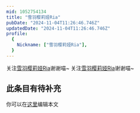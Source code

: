 ```yaml
---
mid: 1052754134
title: "雪羽樱莉娅Ria"
pubDate: "2024-11-04T11:26:46.746Z"
updatedDate: "2024-11-04T11:26:46.746Z"
profile:
  {
    Nickname: ["雪羽樱莉娅Ria"],
  }
---
```


关注[雪羽樱莉娅Ria](https://space.bilibili.com/1052754134)谢谢喵~ 关注[雪羽樱莉娅Ria](https://space.bilibili.com/1052754134)谢谢喵~

## 此条目有待补充
你可以在[这里](https://github.com/Yuhanawa/VTuber.ICU/edit/master/src/content/v/雪羽樱莉娅Ria/index.md)编辑本文
